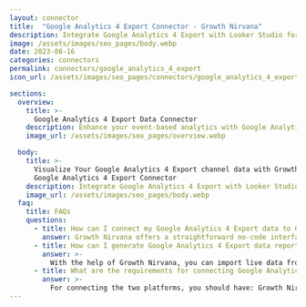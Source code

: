 ```yaml
---
layout: connector
title:  "Google Analytics 4 Export Connector - Growth Nirvana"
description: Integrate Google Analytics 4 Export with Looker Studio for event-driven analytics that shape your digital strategies.
image: /assets/images/seo_pages/body.webp
date: 2023-08-16
categories: connectors
permalink: connectors/google_analytics_4_export
icon_url: /assets/images/seo_pages/connectors/google_analytics_4_export

sections:
  overview:
    title: >-
      Google Analytics 4 Export Data Connector
    description: Enhance your event-based analytics with Google Analytics 4 Export integration. Seamlessly export event data from Google Analytics 4 to Looker Studio's analytical environment, enabling advanced analysis for data-driven strategies.
    image_url: /assets/images/seo_pages/overview.webp

  body:
    title: >-
      Visualize Your Google Analytics 4 Export channel data with Growth Nirvana's
      Google Analytics 4 Export Connector
    description: Integrate Google Analytics 4 Export with Looker Studio for event-driven analytics that shape your digital strategies.
    image_url: /assets/images/seo_pages/body.webp
  faq:
    title: FAQs
    questions:
      - title: How can I connect my Google Analytics 4 Export data to Google Data Studio/Looker Studio?
        answer: Growth Nirvana offers a straightforward no-code interface to connect to Google Analytics 4 Export data sources.
      - title: How can I generate Google Analytics 4 Export data reports in Looker Studio?
        answer: >-
          With the help of Growth Nirvana, you can import live data from Google Analytics 4 Export into Looker Studio. These data can be viewed in charts, tables, and dashboards to generate branded reports that can be shared instantly.
      - title: What are the requirements for connecting Google Analytics 4 Export and Looker Studio?
        answer: >-
          For connecting the two platforms, you should have: Growth Nirvana Account and Google Analytics 4 Export Ads Account
---
```

